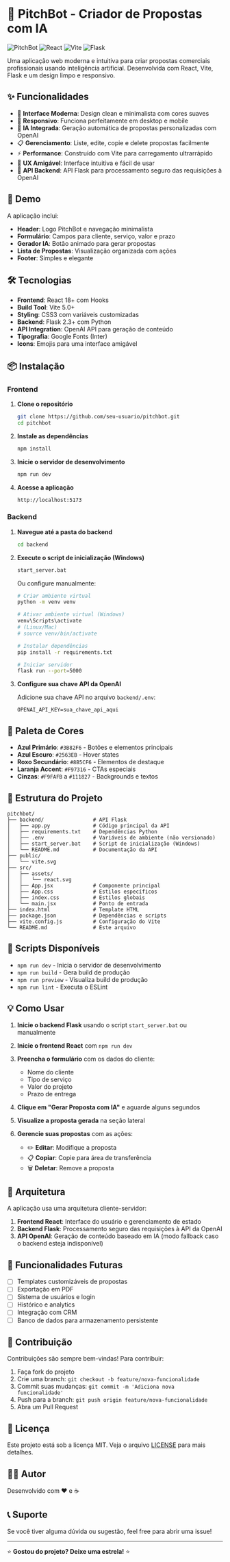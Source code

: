 # 🤖 PitchBot - Criador de Propostas com IA

![PitchBot](https://img.shields.io/badge/PitchBot-v1.0.0-blue?style=for-the-badge)
![React](https://img.shields.io/badge/React-18+-61DAFB?style=for-the-badge&logo=react)
![Vite](https://img.shields.io/badge/Vite-5.0+-646CFF?style=for-the-badge&logo=vite)
![Flask](https://img.shields.io/badge/Flask-2.3-000000?style=for-the-badge&logo=flask)

Uma aplicação web moderna e intuitiva para criar propostas comerciais profissionais usando inteligência artificial. Desenvolvida com React, Vite, Flask e um design limpo e responsivo.

## ✨ Funcionalidades

- 🎨 **Interface Moderna**: Design clean e minimalista com cores suaves
- 📱 **Responsivo**: Funciona perfeitamente em desktop e mobile
- 🤖 **IA Integrada**: Geração automática de propostas personalizadas com OpenAI
- 📋 **Gerenciamento**: Liste, edite, copie e delete propostas facilmente
- ⚡ **Performance**: Construído com Vite para carregamento ultrarrápido
- 🎯 **UX Amigável**: Interface intuitiva e fácil de usar
- 🔌 **API Backend**: API Flask para processamento seguro das requisições à OpenAI

## 🚀 Demo

A aplicação inclui:
- **Header**: Logo PitchBot e navegação minimalista
- **Formulário**: Campos para cliente, serviço, valor e prazo
- **Gerador IA**: Botão animado para gerar propostas
- **Lista de Propostas**: Visualização organizada com ações
- **Footer**: Simples e elegante

## 🛠️ Tecnologias

- **Frontend**: React 18+ com Hooks
- **Build Tool**: Vite 5.0+
- **Styling**: CSS3 com variáveis customizadas
- **Backend**: Flask 2.3+ com Python
- **API Integration**: OpenAI API para geração de conteúdo
- **Tipografia**: Google Fonts (Inter)
- **Icons**: Emojis para uma interface amigável

## 📦 Instalação

### Frontend

1. **Clone o repositório**
   ```bash
   git clone https://github.com/seu-usuario/pitchbot.git
   cd pitchbot
   ```

2. **Instale as dependências**
   ```bash
   npm install
   ```

3. **Inicie o servidor de desenvolvimento**
   ```bash
   npm run dev
   ```

4. **Acesse a aplicação**
   ```
   http://localhost:5173
   ```

### Backend

1. **Navegue até a pasta do backend**
   ```bash
   cd backend
   ```

2. **Execute o script de inicialização (Windows)**
   ```bash
   start_server.bat
   ```

   Ou configure manualmente:

   ```bash
   # Criar ambiente virtual
   python -m venv venv
   
   # Ativar ambiente virtual (Windows)
   venv\Scripts\activate
   # (Linux/Mac)
   # source venv/bin/activate
   
   # Instalar dependências
   pip install -r requirements.txt
   
   # Iniciar servidor
   flask run --port=5000
   ```

3. **Configure sua chave API da OpenAI**
   
   Adicione sua chave API no arquivo `backend/.env`:
   ```
   OPENAI_API_KEY=sua_chave_api_aqui
   ```

## 🎨 Paleta de Cores

- **Azul Primário**: `#3B82F6` - Botões e elementos principais
- **Azul Escuro**: `#2563EB` - Hover states
- **Roxo Secundário**: `#8B5CF6` - Elementos de destaque
- **Laranja Accent**: `#F97316` - CTAs especiais
- **Cinzas**: `#F9FAFB` a `#111827` - Backgrounds e textos

## 📁 Estrutura do Projeto

```
pitchbot/
├── backend/                # API Flask
│   ├── app.py              # Código principal da API 
│   ├── requirements.txt    # Dependências Python
│   ├── .env                # Variáveis de ambiente (não versionado)
│   ├── start_server.bat    # Script de inicialização (Windows)
│   └── README.md           # Documentação da API
├── public/
│   └── vite.svg
├── src/
│   ├── assets/
│   │   └── react.svg
│   ├── App.jsx             # Componente principal
│   ├── App.css             # Estilos específicos
│   ├── index.css           # Estilos globais
│   └── main.jsx            # Ponto de entrada
├── index.html              # Template HTML
├── package.json            # Dependências e scripts
├── vite.config.js          # Configuração do Vite
└── README.md               # Este arquivo
```

## 🚀 Scripts Disponíveis

- `npm run dev` - Inicia o servidor de desenvolvimento
- `npm run build` - Gera build de produção
- `npm run preview` - Visualiza build de produção
- `npm run lint` - Executa o ESLint

## 💡 Como Usar

1. **Inicie o backend Flask** usando o script `start_server.bat` ou manualmente

2. **Inicie o frontend React** com `npm run dev`

3. **Preencha o formulário** com os dados do cliente:
   - Nome do cliente
   - Tipo de serviço
   - Valor do projeto
   - Prazo de entrega

4. **Clique em "Gerar Proposta com IA"** e aguarde alguns segundos

5. **Visualize a proposta gerada** na seção lateral

6. **Gerencie suas propostas** com as ações:
   - ✏️ **Editar**: Modifique a proposta
   - 📋 **Copiar**: Copie para área de transferência
   - 🗑️ **Deletar**: Remove a proposta

## 🔄 Arquitetura

A aplicação usa uma arquitetura cliente-servidor:

1. **Frontend React**: Interface do usuário e gerenciamento de estado
2. **Backend Flask**: Processamento seguro das requisições à API da OpenAI
3. **API OpenAI**: Geração de conteúdo baseado em IA (modo fallback caso o backend esteja indisponível)

## 🎯 Funcionalidades Futuras

- [ ] Templates customizáveis de propostas
- [ ] Exportação em PDF
- [ ] Sistema de usuários e login
- [ ] Histórico e analytics
- [ ] Integração com CRM
- [ ] Banco de dados para armazenamento persistente

## 🤝 Contribuição

Contribuições são sempre bem-vindas! Para contribuir:

1. Faça fork do projeto
2. Crie uma branch: `git checkout -b feature/nova-funcionalidade`
3. Commit suas mudanças: `git commit -m 'Adiciona nova funcionalidade'`
4. Push para a branch: `git push origin feature/nova-funcionalidade`
5. Abra um Pull Request

## 📝 Licença

Este projeto está sob a licença MIT. Veja o arquivo [LICENSE](LICENSE) para mais detalhes.

## 👨‍💻 Autor

Desenvolvido com ❤️ e ☕

## 📞 Suporte

Se você tiver alguma dúvida ou sugestão, feel free para abrir uma issue!

---

⭐ **Gostou do projeto? Deixe uma estrela!** ⭐
